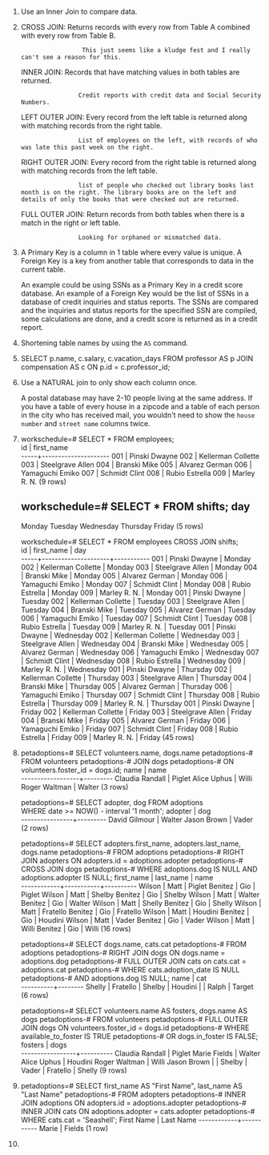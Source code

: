 1.  Use an Inner Join to compare data.

2.  CROSS JOIN:
                         Returns records with every row from Table A combined with every row from Table B.

                         This just seems like a kludge fest and I really can't see a reason for this.

    INNER JOIN:
                        Records that have matching values in both tables are returned.

                        Credit reports with credit data and Social Security Numbers.

    LEFT OUTER JOIN:
                        Every record from the left table is returned along with matching records from the right table.

                        List of employees on the left, with records of who was late this past week on the right.

    RIGHT OUTER JOIN:
                        Every record from the right table is returned along with matching records from the left table.

                        list of people who checked out library books last month is on the right. The library books are on the left and details of only the books that were checked out are returned.

    FULL OUTER JOIN:
                        Return records from both tables when there is a match in the right or left table.

                        Looking for orphaned or mismatched data.

3.  A Primary Key is a column in 1 table where every value is unique.
    A Foreign Key is a key from another table that corresponds to data in the current table.

    An example could be using SSNs as a Primary Key in a credit score database. An example of a Foreign Key would be the list of SSNs in a database of credit inquiries and status reports. The SSNs are compared and the inquiries and status reports for the specified SSN are compiled, some calculations are done, and a credit score is returned as in a credit report.

4.  Shortening table names by using the `AS` command.

5.  SELECT p.name, c.salary, c.vacation_days
    FROM professor AS p
    JOIN compensation AS c
    ON p.id = c.professor_id;

6.  Use a NATURAL join to only show each column once.

    A postal database may have 2-10 people living at the same address. If you have a table of every house in a zipcode and a table of each person in the city who has received mail, you wouldn't need to show the `house number` and `street name` columns twice.

7.  workschedule=# SELECT * FROM employees;                                      
     id  |     first_name      
    -----+---------------------
     001 |  Pinski Dwayne
     002 |  Kellerman Collette
     003 |  Steelgrave Allen
     004 |  Branski Mike
     005 |  Alvarez German
     006 |  Yamaguchi Emiko
     007 |  Schmidt Clint
     008 |  Rubio Estrella
     009 |  Marley R. N.
    (9 rows)

    workschedule=# SELECT * FROM shifts;
        day    
    -----------
     Monday
     Tuesday
     Wednesday
     Thursday
     Friday
    (5 rows)

    workschedule=# SELECT * FROM employees CROSS JOIN shifts;                                      
     id  |     first_name      |    day    
    -----+---------------------+-----------
     001 |  Pinski Dwayne      | Monday
     002 |  Kellerman Collette | Monday
     003 |  Steelgrave Allen   | Monday
     004 |  Branski Mike       | Monday
     005 |  Alvarez German     | Monday
     006 |  Yamaguchi Emiko    | Monday
     007 |  Schmidt Clint      | Monday
     008 |  Rubio Estrella     | Monday
     009 |  Marley R. N.       | Monday
     001 |  Pinski Dwayne      | Tuesday
     002 |  Kellerman Collette | Tuesday
     003 |  Steelgrave Allen   | Tuesday
     004 |  Branski Mike       | Tuesday
     005 |  Alvarez German     | Tuesday
     006 |  Yamaguchi Emiko    | Tuesday
     007 |  Schmidt Clint      | Tuesday
     008 |  Rubio Estrella     | Tuesday
     009 |  Marley R. N.       | Tuesday
     001 |  Pinski Dwayne      | Wednesday
     002 |  Kellerman Collette | Wednesday
     003 |  Steelgrave Allen   | Wednesday
     004 |  Branski Mike       | Wednesday
     005 |  Alvarez German     | Wednesday
     006 |  Yamaguchi Emiko    | Wednesday
     007 |  Schmidt Clint      | Wednesday
     008 |  Rubio Estrella     | Wednesday
     009 |  Marley R. N.       | Wednesday
     001 |  Pinski Dwayne      | Thursday
     002 |  Kellerman Collette | Thursday
     003 |  Steelgrave Allen   | Thursday
     004 |  Branski Mike       | Thursday
     005 |  Alvarez German     | Thursday
     006 |  Yamaguchi Emiko    | Thursday
     007 |  Schmidt Clint      | Thursday
     008 |  Rubio Estrella     | Thursday
     009 |  Marley R. N.       | Thursday
     001 |  Pinski Dwayne      | Friday
     002 |  Kellerman Collette | Friday
     003 |  Steelgrave Allen   | Friday
     004 |  Branski Mike       | Friday
     005 |  Alvarez German     | Friday
     006 |  Yamaguchi Emiko    | Friday
     007 |  Schmidt Clint      | Friday
     008 |  Rubio Estrella     | Friday
     009 |  Marley R. N.       | Friday
    (45 rows)

8.  petadoptions=# SELECT volunteers.name, dogs.name
    petadoptions-# FROM volunteers
    petadoptions-# JOIN dogs
    petadoptions-# ON volunteers.foster_id = dogs.id;
           name       |  name   
    ------------------+---------
      Claudia Randall |  Piglet
      Alice Uphus     |  Willi
      Roger Waltman   |  Walter
    (3 rows)

    petadoptions=# SELECT adopter, dog FROM adoptions                                                        
    WHERE date >= NOW() - interval '1 month';
        adopter     |   dog   
    ----------------+---------
      David Gilmour |  Walter
      Jason Brown   |  Vader
    (2 rows)

    petadoptions=# SELECT adopters.first_name, adopters.last_name, dogs.name
    petadoptions-# FROM adoptions
    petadoptions-# RIGHT JOIN adopters ON adopters.id = adoptions.adopter
    petadoptions-# CROSS JOIN dogs
    petadoptions-# WHERE adoptions.dog IS NULL AND adoptions.adopter IS NULL;
     first_name | last_name |   name   
    ------------+-----------+----------
     Wilson     | Matt      | Piglet
     Benitez    | Gio       | Piglet
     Wilson     | Matt      | Shelby
     Benitez    | Gio       | Shelby
     Wilson     | Matt      | Walter
     Benitez    | Gio       | Walter
     Wilson     | Matt      | Shelly
     Benitez    | Gio       | Shelly
     Wilson     | Matt      | Fratello
     Benitez    | Gio       | Fratello
     Wilson     | Matt      | Houdini
     Benitez    | Gio       | Houdini
     Wilson     | Matt      | Vader
     Benitez    | Gio       | Vader
     Wilson     | Matt      | Willi
     Benitez    | Gio       | Willi
    (16 rows)

    petadoptions=# SELECT dogs.name, cats.cat
    petadoptions-# FROM adoptions
    petadoptions-# RIGHT JOIN dogs ON dogs.name = adoptions.dog
    petadoptions-# FULL OUTER JOIN cats on cats.cat = adoptions.cat
    petadoptions-# WHERE cats.adoption_date IS NULL
    petadoptions-# AND adoptions.dog IS NULL;
       name   |  cat   
    ----------+--------
     Shelly   |
     Fratello |
     Shelby   |
     Houdini  |
              | Ralph
              | Target
    (6 rows)

    petadoptions=# SELECT volunteers.name AS fosters, dogs.name AS dogs
    petadoptions-# FROM volunteers
    petadoptions-# FULL OUTER JOIN dogs ON volunteers.foster_id = dogs.id
    petadoptions-# WHERE available_to_foster IS TRUE
    petadoptions-# OR dogs.in_foster IS FALSE;
         fosters     |   dogs   
    -----------------+----------
     Claudia Randall | Piglet
     Marie Fields    | Walter
     Alice Uphus     | Houdini
     Roger Waltman   | Willi
     Jason Brown     |
                     | Shelby
                     | Vader
                     | Fratello
                     | Shelly
    (9 rows)

9.  petadoptions=# SELECT first_name AS "First Name", last_name AS "Last Name"
    petadoptions-# FROM adopters
    petadoptions-# INNER JOIN adoptions ON adopters.id = adoptions.adopter
    petadoptions-# INNER JOIN cats ON adoptions.adopter = cats.adopter
    petadoptions-# WHERE cats.cat = 'Seashell';
     First Name | Last Name
    ------------+-----------
     Marie      | Fields
    (1 row)

10.  
